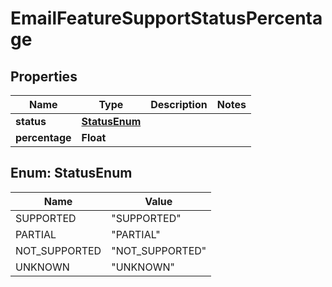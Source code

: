 

# EmailFeatureSupportStatusPercentage


## Properties

| Name | Type | Description | Notes |
|------------ | ------------- | ------------- | -------------|
|**status** | [**StatusEnum**](#StatusEnum) |  |  |
|**percentage** | **Float** |  |  |



## Enum: StatusEnum

| Name | Value |
|---- | -----|
| SUPPORTED | &quot;SUPPORTED&quot; |
| PARTIAL | &quot;PARTIAL&quot; |
| NOT_SUPPORTED | &quot;NOT_SUPPORTED&quot; |
| UNKNOWN | &quot;UNKNOWN&quot; |



